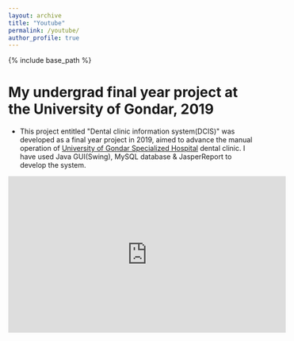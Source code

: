 ```yaml
---
layout: archive
title: "Youtube"
permalink: /youtube/
author_profile: true
---
```


{% include base_path %}
# My undergrad final year project at the University of Gondar, 2019
 * This project entitled "Dental clinic information system(DCIS)" was developed as a final year project in 2019, aimed to advance the manual operation of [University of Gondar Specialized Hospital](https://hospital.uog.edu.et/) dental clinic. I have used Java GUI(Swing), MySQL database & JasperReport to develop the system.
   
<iframe width="560" height="315" src="https://www.youtube.com/embed/7CgK-pLkk6k" title="YouTube video player" frameborder="0" allow="accelerometer; autoplay; clipboard-write; encrypted-media; gyroscope; picture-in-picture; web-share" allowfullscreen></iframe>
